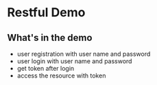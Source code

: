 # Restful Demo

## What's in the demo
* user registration with user name and password
* user login with user name and password
* get token after login
* access the resource with token

